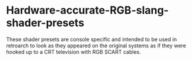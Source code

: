 # Hardware-accurate-RGB-slang-shader-presets
These shader presets are console specific and intended to be used in retroarch to look as they appeared on the original systems as if they were hooked up to a CRT television with RGB SCART cables.
